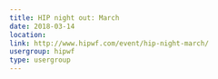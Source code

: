 ```yaml
---
title: HIP night out: March
date: 2018-03-14
location: 
link: http://www.hipwf.com/event/hip-night-march/
usergroup: hipwf
type: usergroup
---
```

